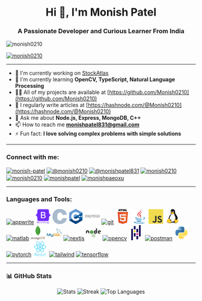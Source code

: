 <h1 align="center">Hi 👋, I'm Monish Patel</h1>
<h3 align="center">A Passionate Developer and Curious Learner From India</h3>

<p align="left"> 
  <img src="https://komarev.com/ghpvc/?username=monish0210&label=Profile%20views&color=0e75b6&style=flat" alt="monish0210" /> 
</p>

<p align="left">
  <a href="https://github.com/ryo-ma/github-profile-trophy">
    <img src="https://github-profile-trophy.vercel.app/?username=monish0210&margin-w=5" alt="monish0210" />
  </a>
</p>

---
- 🔭 I'm currently working on [StockAtlas](https://github.com/Tejas028/StockAtlas)
- 🌱 I'm currently learning **OpenCV, TypeScript, Natural Language Processing**
- 👨‍💻 All of my projects are available at [https://github.com/Monish0210](https://github.com/Monish0210)
- 📝 I regularly write articles at [https://hashnode.com/@Monish0210](https://hashnode.com/@Monish0210)
- 💬 Ask me about **Node.js, Express, MongoDB, C++**
- 📫 How to reach me **monishpatel831@gmail.com**
- ⚡ Fun fact: **I love solving complex problems with simple solutions**
---

<h3 align="left">Connect with me:</h3>
<p align="left">
<a href="https://linkedin.com/in/monish-patel" target="_blank"><img align="center" src="https://raw.githubusercontent.com/rahuldkjain/github-profile-readme-generator/master/src/images/icons/Social/linked-in-alt.svg" alt="monish-patel" height="30" width="40" /></a>
<a href="https://hashnode.com/@monish0210" target="_blank"><img align="center" src="https://raw.githubusercontent.com/rahuldkjain/github-profile-readme-generator/master/src/images/icons/Social/hashnode.svg" alt="@monish0210" height="30" width="40" /></a>
<a href="https://medium.com/@monishpatel831" target="_blank"><img align="center" src="https://raw.githubusercontent.com/rahuldkjain/github-profile-readme-generator/master/src/images/icons/Social/medium.svg" alt="@monishpatel831" height="30" width="40" /></a>
<a href="https://www.codechef.com/users/monish0210" target="_blank"><img align="center" src="https://cdn.jsdelivr.net/npm/simple-icons@3.1.0/icons/codechef.svg" alt="monish0210" height="30" width="40" /></a>
<a href="https://codeforces.com/profile/monish0210" target="_blank"><img align="center" src="https://raw.githubusercontent.com/rahuldkjain/github-profile-readme-generator/master/src/images/icons/Social/codeforces.svg" alt="monish0210" height="30" width="40" /></a>
<a href="https://www.leetcode.com/monishpatel" target="_blank"><img align="center" src="https://raw.githubusercontent.com/rahuldkjain/github-profile-readme-generator/master/src/images/icons/Social/leet-code.svg" alt="monishpatel" height="30" width="40" /></a>
<a href="https://auth.geeksforgeeks.org/user/monishpaeoxu" target="_blank"><img align="center" src="https://raw.githubusercontent.com/rahuldkjain/github-profile-readme-generator/master/src/images/icons/Social/geeks-for-geeks.svg" alt="monishpaeoxu" height="30" width="40" /></a>
</p>

---

<h3 align="left">Languages and Tools:</h3>
<p align="left">
  <a href="https://appwrite.io" target="_blank"><img src="https://www.vectorlogo.zone/logos/appwriteio/appwriteio-icon.svg" alt="appwrite" width="40" height="40"/></a>
  <a href="https://getbootstrap.com" target="_blank"><img src="https://raw.githubusercontent.com/devicons/devicon/master/icons/bootstrap/bootstrap-plain-wordmark.svg" alt="bootstrap" width="40" height="40"/></a>
  <a href="https://www.cprogramming.com/" target="_blank"><img src="https://raw.githubusercontent.com/devicons/devicon/master/icons/c/c-original.svg" alt="c" width="40" height="40"/></a>
  <a href="https://www.w3schools.com/cpp/" target="_blank"><img src="https://raw.githubusercontent.com/devicons/devicon/master/icons/cplusplus/cplusplus-original.svg" alt="cplusplus" width="40" height="40"/></a>
  <a href="https://expressjs.com" target="_blank"><img src="https://raw.githubusercontent.com/devicons/devicon/master/icons/express/express-original-wordmark.svg" alt="express" width="40" height="40"/></a>
  <a href="https://git-scm.com/" target="_blank"><img src="https://www.vectorlogo.zone/logos/git-scm/git-scm-icon.svg" alt="git" width="40" height="40"/></a>
  <a href="https://www.w3.org/html/" target="_blank"><img src="https://raw.githubusercontent.com/devicons/devicon/master/icons/html5/html5-original-wordmark.svg" alt="html5" width="40" height="40"/></a>
  <a href="https://www.java.com" target="_blank"><img src="https://raw.githubusercontent.com/devicons/devicon/master/icons/java/java-original.svg" alt="java" width="40" height="40"/></a>
  <a href="https://developer.mozilla.org/en-US/docs/Web/JavaScript" target="_blank"><img src="https://raw.githubusercontent.com/devicons/devicon/master/icons/javascript/javascript-original.svg" alt="javascript" width="40" height="40"/></a>
  <a href="https://www.linux.org/" target="_blank"><img src="https://raw.githubusercontent.com/devicons/devicon/master/icons/linux/linux-original.svg" alt="linux" width="40" height="40"/></a>
  <a href="https://www.mathworks.com/" target="_blank"><img src="https://upload.wikimedia.org/wikipedia/commons/2/21/Matlab_Logo.png" alt="matlab" width="40" height="40"/></a>
  <a href="https://www.mongodb.com/" target="_blank"><img src="https://raw.githubusercontent.com/devicons/devicon/master/icons/mongodb/mongodb-original-wordmark.svg" alt="mongodb" width="40" height="40"/></a>
  <a href="https://www.mysql.com/" target="_blank"><img src="https://raw.githubusercontent.com/devicons/devicon/master/icons/mysql/mysql-original-wordmark.svg" alt="mysql" width="40" height="40"/></a>
  <a href="https://nextjs.org/" target="_blank"><img src="https://cdn.worldvectorlogo.com/logos/nextjs-2.svg" alt="nextjs" width="40" height="40"/></a>
  <a href="https://nodejs.org" target="_blank"><img src="https://raw.githubusercontent.com/devicons/devicon/master/icons/nodejs/nodejs-original-wordmark.svg" alt="nodejs" width="40" height="40"/></a>
  <a href="https://opencv.org/" target="_blank"><img src="https://www.vectorlogo.zone/logos/opencv/opencv-icon.svg" alt="opencv" width="40" height="40"/></a>
  <a href="https://pandas.pydata.org/" target="_blank"><img src="https://raw.githubusercontent.com/devicons/devicon/2ae2a900d2f041da66e950e4d48052658d850630/icons/pandas/pandas-original.svg" alt="pandas" width="40" height="40"/></a>
  <a href="https://postman.com" target="_blank"><img src="https://www.vectorlogo.zone/logos/getpostman/getpostman-icon.svg" alt="postman" width="40" height="40"/></a>
  <a href="https://www.python.org" target="_blank"><img src="https://raw.githubusercontent.com/devicons/devicon/master/icons/python/python-original.svg" alt="python" width="40" height="40"/></a>
  <a href="https://pytorch.org/" target="_blank"><img src="https://www.vectorlogo.zone/logos/pytorch/pytorch-icon.svg" alt="pytorch" width="40" height="40"/></a>
  <a href="https://reactjs.org/" target="_blank"><img src="https://raw.githubusercontent.com/devicons/devicon/master/icons/react/react-original-wordmark.svg" alt="react" width="40" height="40"/></a>
  <a href="https://tailwindcss.com/" target="_blank"><img src="https://www.vectorlogo.zone/logos/tailwindcss/tailwindcss-icon.svg" alt="tailwind" width="40" height="40"/></a>
  <a href="https://www.tensorflow.org" target="_blank"><img src="https://www.vectorlogo.zone/logos/tensorflow/tensorflow-icon.svg" alt="tensorflow" width="40" height="40"/></a>
</p>

---

### 📊 GitHub Stats
<p align="center">
  <img src="https://github-readme-stats.vercel.app/api?username=monish0210&show_icons=true&theme=radical" alt="Stats" width="48%"/>
  <img src="https://github-readme-streak-stats.herokuapp.com/?user=monish0210&theme=radical" alt="Streak" width="48%"/>
  <img src="https://github-readme-stats.vercel.app/api/top-langs/?username=monish0210&layout=compact&theme=radical" alt="Top Languages" width="48%"/>
</p>
